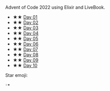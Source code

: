 Advent of Code 2022 using Elixir and LiveBook.

 - ★★ [Day 01](day01.livemd)
 - ★★ [Day 02](day02.livemd)
 - ★★ [Day 03](day03.livemd)
 - ★★ [Day 04](day04.livemd)
 - ★★ [Day 05](day05.livemd)
 - ★★ [Day 06](day06.livemd)
 - ★★ [Day 07](day07.livemd)
 - ★★ [Day 08](day08.livemd)
 - ★★ [Day 09](day09.livemd)
 - ★★ [Day 10](day10.livemd)
 
 
 
Star emoji:
 
```
☆★ 
```